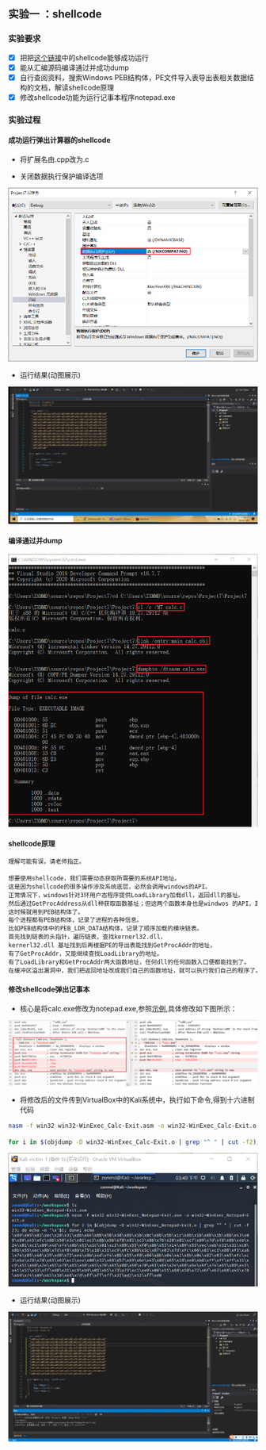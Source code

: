 ## 实验一 ：shellcode

### 实验要求

- [x] 把把[这个链接](https://www.exploit-db.com/shellcodes/48116)中的shellcode能够成功运行
- [x] 能从汇编源码编译通过并成功dump
- [x] 自行查阅资料，搜索Windows PEB结构体，PE文件导入表导出表相关数据结构的文档，解读shellcode原理
- [x] 修改shellcode功能为运行记事本程序notepad.exe

### 实验过程

#### 成功运行弹出计算器的shellcode

- 将扩展名由.cpp改为.c

- 关闭数据执行保护编译选项

![](images/property.PNG)

- 运行结果(动图展示)

![](images/calc.gif)

#### 编译通过并dump

![](images/dumpbin.PNG)

#### shellcode原理
```bash
理解可能有误，请老师指正。

想要使用shellcode，我们需要动态获取所需要的系统API地址。
这是因为shellcode的很多操作涉及系统底层，必然会调用windows的API。
正常情况下，windows针对3环用户态程序提供LoadLibrary加载dll，返回dll的基址。
然后通过GetProcAddress从dll种获取函数基址；但这两个函数本身也是windwos 的API，其地址依然需要动态获取。
这时候就用到PEB结构体了。
每个进程都有PEB结构体，记录了进程的各种信息。
比如PEB结构体中的PEB_LDR_DATA结构体，记录了顺序加载的模块链表。
首先找到链表的头指针，遍历链表，查找kernerl32.dll，
kernerl32.dll 基址找到后再根据PE的导出表能找到GetProcAddr的地址，
有了GetProcAddr，又能继续查找LoadLibrary的地址。
有了LoadLibrary和GetProcAddr两大函数地址，任何dll的任何函数入口便都能找到了。
在缓冲区溢出漏洞中，我们把返回地址改成我们自己的函数地址，就可以执行我们自己的程序了。
```

#### 修改shellcode弹出记事本

- 核心是将calc.exe修改为notepad.exe,参照[示例](https://www.exploit-db.com/shellcodes/48116),具体修改如下图所示：

![](images/compare.PNG)

- 将修改后的文件传到VirtualBox中的Kali系统中，执行如下命令,得到十六进制代码
```bash
nasm -f win32 win32-WinExec_Calc-Exit.asm -o win32-WinExec_Calc-Exit.o

for i in $(objdump -D win32-WinExec_Calc-Exit.o | grep "^ " | cut -f2); do echo -n '\x'$i; done; echo
```
![](images/Code.PNG)

- 运行结果(动图展示)

![](images/notepad.gif)